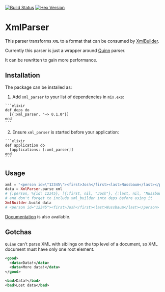 [![Build Status](https://travis-ci.org/denispeplin/xml_parser.svg?branch=master)](https://travis-ci.org/denispeplin/xml_parser)
[![Hex Version](https://img.shields.io/hexpm/v/xml_parser.svg)](https://hex.pm/packages/xml_parser)

# XmlParser

This parser transforms `XML` to a format that can be consumed by
[XmlBuilder](https://github.com/joshnuss/xml_builder).

Currently this parser is just a wrapper around
[Quinn](https://github.com/nhu313/Quinn) parser.

It can be rewritten to gain more performance.

## Installation

The package can be installed as:

  1. Add `xml_parser` to your list of dependencies in `mix.exs`:

    ```elixir
    def deps do
      [{:xml_parser, "~> 0.1.0"}]
    end
    ```

  2. Ensure `xml_parser` is started before your application:

    ```elixir
    def application do
      [applications: [:xml_parser]]
    end
    ```

## Usage

```elixir
xml = "<person id=\"12345\"><first>Josh</first><last>Nussbaum</last></person>"
data = XmlParser.parse xml
# {:person, %{id: 12345}, [{:first, nil, "Josh"}, {:last, nil, "Nussbaum"}]}
# and don't forget to include xml_builder into deps before using it
XmlBuilder.build data
# <person id="12345"><first>Josh</first><last>Nussbaum</last></person>
```

[Documentation](https://hexdocs.pm/xml_parser/0.1.0/XmlParser.html) is also available.

## Gotchas

`Quinn` can't parse XML with siblings on the top level of a document, so XML document must
have only one root element.

```xml
<good>
  <data>Data!</data>
  <data>More data!</data>
</good>
```

```xml
<bad>Data!</bad>
<bad>Lost data</bad>
```
